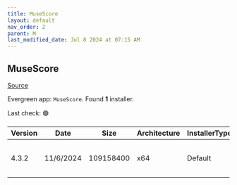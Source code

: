 ```yaml
---
title: MuseScore
layout: default
nav_order: 2
parent: M
last_modified_date: Jul 8 2024 at 07:15 AM
---
```


## MuseScore

[Source](https://musescore.org/)

Evergreen app: `MuseScore`. Found **1** installer.

Last check: 🟢

| Version | Date      | Size      | Architecture | InstallerType | Type | URI                                                                                                                                                                                                                        |
| ------- | --------- | --------- | ------------ | ------------- | ---- | -------------------------------------------------------------------------------------------------------------------------------------------------------------------------------------------------------------------------- |
| 4.3.2   | 11/6/2024 | 109158400 | x64          | Default       | msi  | [https://github.com/musescore/MuseScore/releases/download/v4.3.2/MuseScore-Studio-4.3.2.241630831-x86_64.msi](https://github.com/musescore/MuseScore/releases/download/v4.3.2/MuseScore-Studio-4.3.2.241630831-x86_64.msi) |

